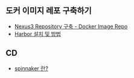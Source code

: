 ## 도커 이미지 레포 구축하기 ##

* [Nexus3 Repository 구축 - Docker Image Repo](https://velog.io/@cptbluebear/Nexus3-Repository-%EA%B5%AC%EC%B6%95)
* [Harbor 설치 및 방법](https://velog.io/@hyeseong-dev/Harbor-%EC%86%8C%EA%B0%9C-%EC%84%A4%EC%B9%98-%EB%B0%8F-%EB%B0%B0%ED%8F%AC)


## CD ##

* [spinnaker 란?](https://berrrrr.github.io/programming/2020/01/12/what-is-spinnaker/)
